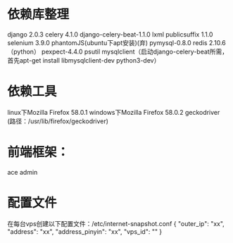 # 依赖库整理

django 2.0.3
celery 4.1.0
django-celery-beat-1.1.0
lxml
publicsuffix 1.1.0
selenium 3.9.0
phantomJS(ubuntu下apt安装)(弃)
pymysql-0.8.0
redis 2.10.6（python）
pexpect-4.4.0
psutil
mysqlclient（启动django-celery-beat所需，首先apt-get install libmysqlclient-dev python3-dev）

# 依赖工具

linux下Mozilla Firefox 58.0.1
windows下Mozilla Firefox 58.0.2
geckodriver (路径：/usr/lib/firefox/geckodriver)


# 前端框架：
ace admin

# 配置文件

在每台vps创建以下配置文件：/etc/internet-snapshot.conf
{
    "outer_ip": "xx",
    "address": "xx",
    "address_pinyin": "xx",
    "vps_id": ""
}